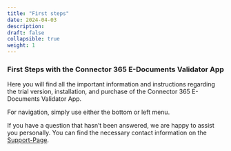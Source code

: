 ```yaml
---
title: "First steps"
date: 2024-04-03
description: 
draft: false
collapsible: true
weight: 1 
---
```


### First Steps with the Connector 365 E-Documents Validator App

Here you will find all the important information and instructions regarding the trial version, installation, and purchase of the Connector 365 E-Documents Validator App.

For navigation, simply use either the bottom or left menu.

If you have a question that hasn’t been answered, we are happy to assist you personally. You can find the necessary contact information on the [Support-Page](de-de/apps/help-and-support/).